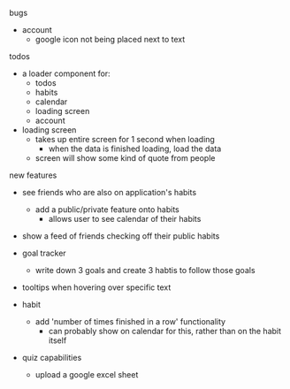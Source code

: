 bugs

- account
  - google icon not being placed next to text

todos

- a loader component for:
  - todos
  - habits
  - calendar
  - loading screen
  - account
- loading screen
  - takes up entire screen for 1 second when loading
    - when the data is finished loading, load the data
  - screen will show some kind of quote from people

new features

- see friends who are also on application's habits
  - add a public/private feature onto habits
    - allows user to see calendar of their habits
- show a feed of friends checking off their public habits
- goal tracker
  - write down 3 goals and create 3 habtis to follow those goals
- tooltips when hovering over specific text
- habit

  - add 'number of times finished in a row' functionality
    - can probably show on calendar for this, rather than on the habit itself

- quiz capabilities
  - upload a google excel sheet
